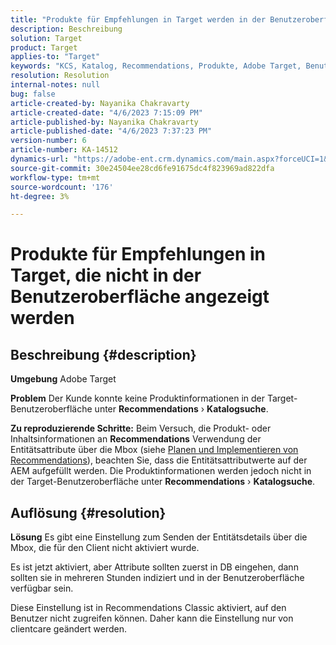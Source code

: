 ```yaml
---
title: "Produkte für Empfehlungen in Target werden in der Benutzeroberfläche nicht berücksichtigt"
description: Beschreibung
solution: Target
product: Target
applies-to: "Target"
keywords: "KCS, Katalog, Recommendations, Produkte, Adobe Target, Benutzeroberfläche, Informationen, Suche"
resolution: Resolution
internal-notes: null
bug: false
article-created-by: Nayanika Chakravarty
article-created-date: "4/6/2023 7:15:09 PM"
article-published-by: Nayanika Chakravarty
article-published-date: "4/6/2023 7:37:23 PM"
version-number: 6
article-number: KA-14512
dynamics-url: "https://adobe-ent.crm.dynamics.com/main.aspx?forceUCI=1&pagetype=entityrecord&etn=knowledgearticle&id=0c40ca52-afd4-ed11-a7c7-6045bd006b3d"
source-git-commit: 30e24504ee28cd6fe91675dc4f823969ad822dfa
workflow-type: tm+mt
source-wordcount: '176'
ht-degree: 3%

---
```


# Produkte für Empfehlungen in Target, die nicht in der Benutzeroberfläche angezeigt werden

## Beschreibung {#description}


<b>Umgebung</b>
Adobe Target

<b>Problem</b>
Der Kunde konnte keine Produktinformationen in der Target-Benutzeroberfläche unter <b>Recommendations</b> › <b>Katalogsuche</b>.

<b>Zu reproduzierende Schritte:</b>
Beim Versuch, die Produkt- oder Inhaltsinformationen an <b>Recommendations</b> Verwendung der Entitätsattribute über die Mbox (siehe [Planen und Implementieren von Recommendations](https://experienceleague.adobe.com/docs/target/using/recommendations/plan-implement.html?lang=en)), beachten Sie, dass die Entitätsattributwerte auf der AEM aufgefüllt werden. Die Produktinformationen werden jedoch nicht in der Target-Benutzeroberfläche unter <b>Recommendations</b> › <b>Katalogsuche</b>.


## Auflösung {#resolution}


<b>Lösung</b>
Es gibt eine Einstellung zum Senden der Entitätsdetails über die Mbox, die für den Client nicht aktiviert wurde.

Es ist jetzt aktiviert, aber Attribute sollten zuerst in DB eingehen, dann sollten sie in mehreren Stunden indiziert und in der Benutzeroberfläche verfügbar sein.

Diese Einstellung ist in Recommendations Classic aktiviert, auf den Benutzer nicht zugreifen können. Daher kann die Einstellung nur von clientcare geändert werden.
